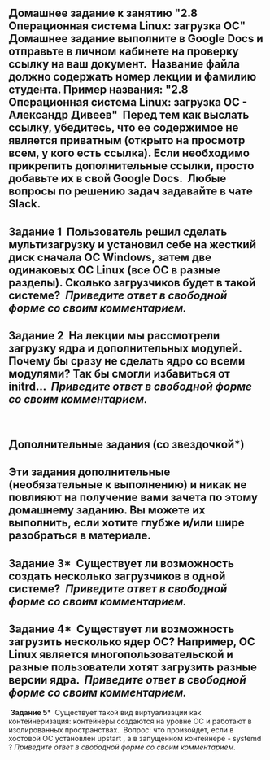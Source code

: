 **Домашнее задание к занятию "2.8 Операционная система Linux: загрузка ОС"**
​
​
​
Домашнее задание выполните в Google Docs и отправьте в личном кабинете на проверку ссылку на ваш документ.
​
Название файла должно содержать номер лекции и фамилию студента. Пример названия: "2.8 Операционная система Linux: загрузка ОС - Александр Дивеев"
​
Перед тем как выслать ссылку, убедитесь, что ее содержимое не является приватным (открыто на просмотр всем, у кого есть ссылка). Если необходимо прикрепить дополнительные ссылки, просто добавьте их в свой Google Docs.
​
Любые вопросы по решению задач задавайте в чате Slack.
​
------
​
**Задание 1**
​
Пользователь решил сделать мультизагрузку и установил себе на жесткий диск сначала ОС Windows, затем две одинаковых ОС Linux (все ОС в разные разделы). Сколько загрузчиков будет в такой системе?
​
*Приведите ответ в свободной форме со своим комментарием.*
​
------
​
**Задание 2**
​
На лекции мы рассмотрели загрузку ядра и дополнительных модулей. Почему бы сразу не сделать ядро со всеми модулями? Так бы смогли избавиться от initrd...
​
*Приведите ответ в свободной форме со своим комментарием.*
​
------
​
## Дополнительные задания (со звездочкой*)
​
Эти задания дополнительные (необязательные к выполнению) и никак не повлияют на получение вами зачета по этому домашнему заданию. Вы можете их выполнить, если хотите глубже и/или шире разобраться в материале.
​
------
​
**Задание 3***
​
Существует ли возможность создать несколько загрузчиков в одной системе?
​
*Приведите ответ в свободной форме со своим комментарием.*
​
------
​
**Задание 4***
​
Существует ли возможность загрузить несколько ядер ОС? Например, ОС Linux является многопользовательской и разные пользователи хотят загрузить разные версии ядра.
​
*Приведите ответ в свободной форме со своим комментарием.*
​
------
​
**Задание 5***
​
Существует такой вид виртуализации как контейнеризация: контейнеры создаются на уровне ОС и работают в изолированных пространствах.
​
Вопрос: что произойдет, если в хостовой ОС установлен upstart , а в запущенном контейнере - systemd ?
​
*Приведите ответ в свободной форме со своим комментарием.*
